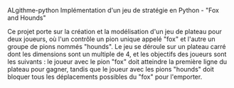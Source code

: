 ALgithme-python
Implémentation d'un jeu de stratégie en Python - "Fox and Hounds"

Ce projet porte sur la création et la modélisation d'un jeu de plateau pour deux joueurs, où l'un contrôle un pion unique appelé "fox" et l'autre un groupe de pions nommés "hounds".
Le jeu se déroule sur un plateau carré dont les dimensions sont un multiple de 4, et les objectifs des joueurs sont les suivants : le joueur avec le pion "fox" doit atteindre la première ligne du plateau pour gagner, tandis que le joueur avec les pions "hounds" doit bloquer tous les déplacements possibles du "fox" pour l'emporter.
